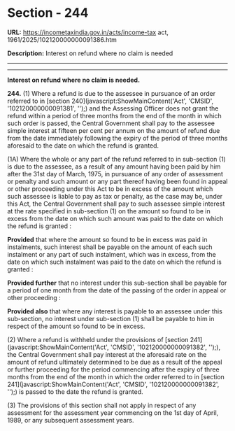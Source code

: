 # Section - 244

**URL:** https://incometaxindia.gov.in/acts/income-tax act, 1961/2025/102120000000091386.htm

**Description:** Interest on refund where no claim is needed

---

****

**Interest on refund where no claim is needed.**

**244.** (1) Where a refund is due to the assessee in pursuance of an order referred to in [section 240](javascript:ShowMainContent\('Act', 'CMSID', '102120000000091381', ''\);) and the Assessing Officer does not grant the refund within a period of three months from the end of the month in which such order is passed, the Central Government shall pay to the assessee simple interest at fifteen per cent per annum on the amount of refund due from the date immediately following the expiry of the period of three months aforesaid to the date on which the refund is granted.

(1A) Where the whole or any part of the refund referred to in sub-section (1) is due to the assessee, as a result of any amount having been paid by him after the 31st day of March, 1975, in pursuance of any order of assessment or penalty and such amount or any part thereof having been found in appeal or other proceeding under this Act to be in excess of the amount which such assessee is liable to pay as tax or penalty, as the case may be, under this Act, the Central Government shall pay to such assessee simple interest at the rate specified in sub-section (1) on the amount so found to be in excess from the date on which such amount was paid to the date on which the refund is granted :

**Provided** that where the amount so found to be in excess was paid in instalments, such interest shall be payable on the amount of each such instalment or any part of such instalment, which was in excess, from the date on which such instalment was paid to the date on which the refund is granted :

**Provided further** that no interest under this sub-section shall be payable for a period of one month from the date of the passing of the order in appeal or other proceeding :

**Provided also** that where any interest is payable to an assessee under this sub-section, no interest under sub-section (1) shall be payable to him in respect of the amount so found to be in excess.

(2) Where a refund is withheld under the provisions of [section 241](javascript:ShowMainContent\('Act', 'CMSID', '102120000000091382', ''\);), the Central Government shall pay interest at the aforesaid rate on the amount of refund ultimately determined to be due as a result of the appeal or further proceeding for the period commencing after the expiry of three months from the end of the month in which the order referred to in [section 241](javascript:ShowMainContent\('Act', 'CMSID', '102120000000091382', ''\);) is passed to the date the refund is granted.

(3) The provisions of this section shall not apply in respect of any assessment for the assessment year commencing on the 1st day of April, 1989, or any subsequent assessment years.